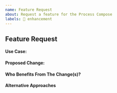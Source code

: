 ```yaml
---
name: Feature Request
about: Request a feature for the Process Compose
labels: 🎉 enhancement
---
```


## Feature Request

#### Use Case:

#### Proposed Change:

#### Who Benefits From The Change(s)?

#### Alternative Approaches
